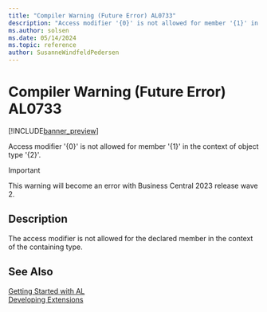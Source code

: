 ```yaml
---
title: "Compiler Warning (Future Error) AL0733"
description: "Access modifier '{0}' is not allowed for member '{1}' in the context of object type '{2}'."
ms.author: solsen
ms.date: 05/14/2024
ms.topic: reference
author: SusanneWindfeldPedersen
---
```

[//]: # (START>DO_NOT_EDIT)
[//]: # (IMPORTANT:Do not edit any of the content between here and the END>DO_NOT_EDIT.)
[//]: # (Any modifications should be made in the .xml files in the ModernDev repo.)
# Compiler Warning (Future Error) AL0733

[!INCLUDE[banner_preview](../includes/banner_preview.md)]

Access modifier '{0}' is not allowed for member '{1}' in the context of object type '{2}'.


> [!IMPORTANT]
> This warning will become an error with Business Central 2023 release wave 2.  

## Description
The access modifier is not allowed for the declared member in the context of the containing type.  

[//]: # (IMPORTANT: END>DO_NOT_EDIT)
## See Also  
[Getting Started with AL](../devenv-get-started.md)  
[Developing Extensions](../devenv-dev-overview.md)  